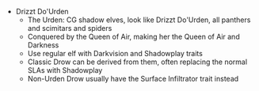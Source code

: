 - Drizzt Do'Urden
  - The Urden: CG shadow elves, look like Drizzt Do'Urden, all panthers and scimitars and spiders
  - Conquered by the Queen of Air, making her the Queen of Air and Darkness
  - Use regular elf with Darkvision and Shadowplay traits
  - Classic Drow can be derived from them, often replacing the normal SLAs with Shadowplay
  - Non-Urden Drow usually have the Surface Infiltrator trait instead
 
